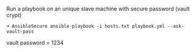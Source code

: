 Run a playbook on an unique slave machine with secure password (vault crypt)
```
➜ AnsibleSecure ansible-playbook -i hosts.txt playbook.yml --ask-vault-pass
```
vault password = 1234
